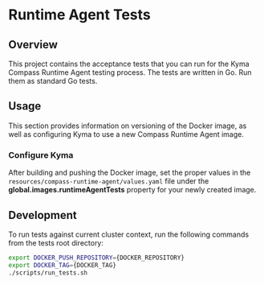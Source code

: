 # Runtime Agent Tests

## Overview

This project contains the acceptance tests that you can run for the Kyma Compass Runtime Agent testing process.
The tests are written in Go. Run them as standard Go tests.

## Usage

This section provides information on versioning of the Docker image, as well as configuring Kyma to use a new Compass Runtime Agent image.

### Configure Kyma

After building and pushing the Docker image, set the proper values in the `resources/compass-runtime-agent/values.yaml` file under the **global.images.runtimeAgentTests** property for your newly created image.

## Development

To run tests against current cluster context, run the following commands from the tests root directory:
```bash
export DOCKER_PUSH_REPOSITORY={DOCKER_REPOSITORY}
export DOCKER_TAG={DOCKER_TAG}
./scripts/run_tests.sh
```
